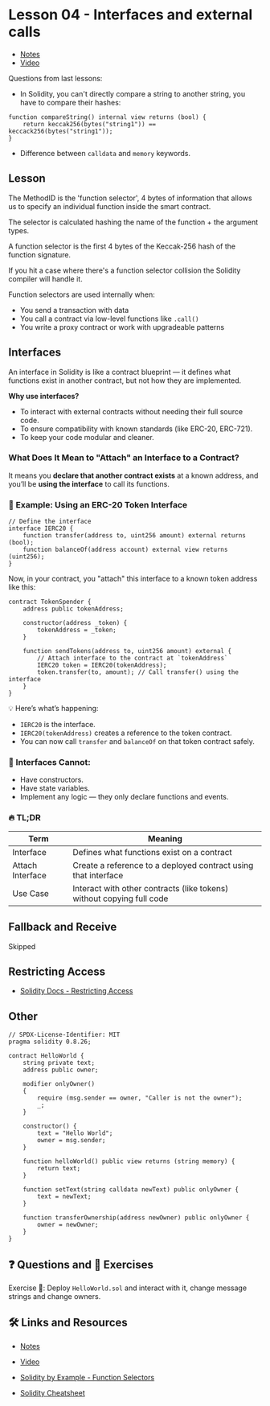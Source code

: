# Lesson 04 - Interfaces and external calls

- [Notes](https://github.com/Encode-Club-Solidity-Bootcamp/Lesson-04)
- [Video](https://www.youtube.com/watch?v=uuBSaLf1bv4)

Questions from last lessons:

- In Solidity, you can't directly compare a string to another string, you have to compare their hashes:

```solidity
function compareString() internal view returns (bool) {
    return keccak256(bytes("string1")) == keccack256(bytes("string1"));
}
```

- Difference between `calldata` and `memory` keywords.

## Lesson

The MethodID is the 'function selector', 4 bytes of information that allows us to specify an individual function inside the smart contract.

The selector is calculated hashing the name of the function + the argument types.

A function selector is the first 4 bytes of the Keccak-256 hash of the function signature.

If you hit a case where there's a function selector collision the Solidity compiler will handle it.

Function selectors are used internally when:

- You send a transaction with data
- You call a contract via low-level functions like `.call()`
- You write a proxy contract or work with upgradeable patterns

## Interfaces

An interface in Solidity is like a contract blueprint — it defines what functions exist in another contract, but not how they are implemented.

**Why use interfaces?**

- To interact with external contracts without needing their full source code.
- To ensure compatibility with known standards (like ERC-20, ERC-721).
- To keep your code modular and cleaner.

### What Does It Mean to "Attach" an Interface to a Contract?

It means you **declare that another contract exists** at a known address, and you’ll be **using the interface** to call its functions.

### 🧠 Example: Using an ERC-20 Token Interface

```solidity
// Define the interface
interface IERC20 {
    function transfer(address to, uint256 amount) external returns (bool);
    function balanceOf(address account) external view returns (uint256);
}
```

Now, in your contract, you "attach" this interface to a known token address like this:

```solidity
contract TokenSpender {
    address public tokenAddress;

    constructor(address _token) {
        tokenAddress = _token;
    }

    function sendTokens(address to, uint256 amount) external {
        // Attach interface to the contract at `tokenAddress`
        IERC20 token = IERC20(tokenAddress);
        token.transfer(to, amount); // Call transfer() using the interface
    }
}
```

💡 Here’s what’s happening:

- `IERC20` is the interface.
- `IERC20(tokenAddress)` creates a reference to the token contract.
- You can now call `transfer` and `balanceOf` on that token contract safely.

### 🛑 Interfaces Cannot:

- Have constructors.
- Have state variables.
- Implement any logic — they only declare functions and events.

### 🔥 TL;DR

| Term             | Meaning                                                               |
| ---------------- | --------------------------------------------------------------------- |
| Interface        | Defines what functions exist on a contract                            |
| Attach Interface | Create a reference to a deployed contract using that interface        |
| Use Case         | Interact with other contracts (like tokens) without copying full code |

## Fallback and Receive

Skipped

## Restricting Access

- [Solidity Docs - Restricting Access](https://docs.soliditylang.org/en/latest/common-patterns.html#restricting-access)

## Other

```solidity
// SPDX-License-Identifier: MIT
pragma solidity 0.8.26;

contract HelloWorld {
    string private text;
    address public owner;

    modifier onlyOwner()
    {
        require (msg.sender == owner, "Caller is not the owner");
        _;
    }

    constructor() {
        text = "Hello World";
        owner = msg.sender;
    }

    function helloWorld() public view returns (string memory) {
        return text;
    }

    function setText(string calldata newText) public onlyOwner {
        text = newText;
    }

    function transferOwnership(address newOwner) public onlyOwner {
        owner = newOwner;
    }
}
```

## ❓ Questions and 💪 Exercises

Exercise 💪: Deploy `HelloWorld.sol` and interact with it, change message strings and change owners.

## 🛠️ Links and Resources

- [Notes](https://github.com/Encode-Club-Solidity-Bootcamp/Lesson-04)
- [Video](https://youtu.be/uuBSaLf1bv4)

- [Solidity by Example - Function Selectors](https://solidity-by-example.org/function-selector/)
- [Solidity Cheatsheet](https://docs.soliditylang.org/en/latest/cheatsheet.html)
